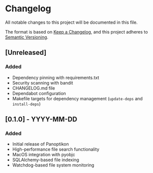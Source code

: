 # Changelog

All notable changes to this project will be documented in this file.

The format is based on [Keep a Changelog](https://keepachangelog.com/en/1.0.0/),
and this project adheres to [Semantic Versioning](https://semver.org/spec/v2.0.0.html).

## [Unreleased]

### Added
- Dependency pinning with requirements.txt
- Security scanning with bandit
- CHANGELOG.md file
- Dependabot configuration
- Makefile targets for dependency management (`update-deps` and `install-deps`)

## [0.1.0] - YYYY-MM-DD

### Added
- Initial release of Panoptikon
- High-performance file search functionality
- MacOS integration with pyobjc
- SQLAlchemy-based file indexing
- Watchdog-based file system monitoring 